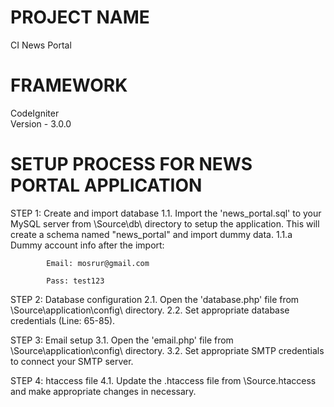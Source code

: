 PROJECT NAME
============
CI News Portal  

FRAMEWORK
=========
CodeIgniter  
Version - 3.0.0  

SETUP PROCESS FOR NEWS PORTAL APPLICATION
=========================================
STEP 1: Create and import database
1.1.    Import the 'news_portal.sql' to your MySQL server from \Source\db\ directory to setup the application. This will create a schema named "news_portal" and import dummy data.
1.1.a       Dummy account info after the import:  

            Email: mosrur@gmail.com  
            
            Pass: test123  
            

STEP 2: Database configuration
2.1.    Open the 'database.php' file from \Source\application\config\ directory.
2.2.    Set appropriate database credentials (Line: 65-85).

STEP 3: Email setup
3.1.    Open the 'email.php' file from \Source\application\config\ directory.
3.2.    Set appropriate SMTP credentials to connect your SMTP server.

STEP 4: htaccess file
4.1.    Update the .htaccess file from \Source\.htaccess and make appropriate changes in necessary.

